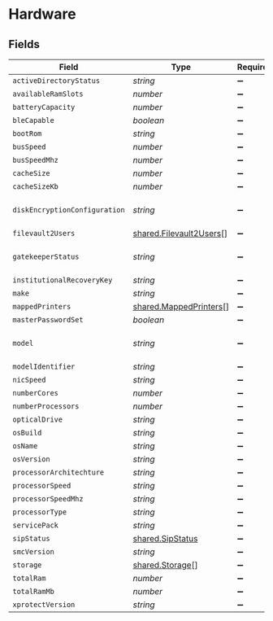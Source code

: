 # Hardware


## Fields

| Field                                                                     | Type                                                                      | Required                                                                  | Description                                                               | Example                                                                   |
| ------------------------------------------------------------------------- | ------------------------------------------------------------------------- | ------------------------------------------------------------------------- | ------------------------------------------------------------------------- | ------------------------------------------------------------------------- |
| `activeDirectoryStatus`                                                   | *string*                                                                  | :heavy_minus_sign:                                                        | N/A                                                                       | AD.company.com                                                            |
| `availableRamSlots`                                                       | *number*                                                                  | :heavy_minus_sign:                                                        | N/A                                                                       | 0                                                                         |
| `batteryCapacity`                                                         | *number*                                                                  | :heavy_minus_sign:                                                        | N/A                                                                       | 90                                                                        |
| `bleCapable`                                                              | *boolean*                                                                 | :heavy_minus_sign:                                                        | N/A                                                                       |                                                                           |
| `bootRom`                                                                 | *string*                                                                  | :heavy_minus_sign:                                                        | N/A                                                                       | MBP111.0142.B00                                                           |
| `busSpeed`                                                                | *number*                                                                  | :heavy_minus_sign:                                                        | N/A                                                                       | 0                                                                         |
| `busSpeedMhz`                                                             | *number*                                                                  | :heavy_minus_sign:                                                        | N/A                                                                       | 0                                                                         |
| `cacheSize`                                                               | *number*                                                                  | :heavy_minus_sign:                                                        | N/A                                                                       | 3072                                                                      |
| `cacheSizeKb`                                                             | *number*                                                                  | :heavy_minus_sign:                                                        | N/A                                                                       | 3072                                                                      |
| `diskEncryptionConfiguration`                                             | *string*                                                                  | :heavy_minus_sign:                                                        | N/A                                                                       | Individual and Institutional Encryption                                   |
| `filevault2Users`                                                         | [shared.Filevault2Users](../../../sdk/models/shared/filevault2users.md)[] | :heavy_minus_sign:                                                        | N/A                                                                       |                                                                           |
| `gatekeeperStatus`                                                        | *string*                                                                  | :heavy_minus_sign:                                                        | N/A                                                                       | App Store and identified developers                                       |
| `institutionalRecoveryKey`                                                | *string*                                                                  | :heavy_minus_sign:                                                        | N/A                                                                       | Not Present                                                               |
| `make`                                                                    | *string*                                                                  | :heavy_minus_sign:                                                        | N/A                                                                       | Apple                                                                     |
| `mappedPrinters`                                                          | [shared.MappedPrinters](../../../sdk/models/shared/mappedprinters.md)[]   | :heavy_minus_sign:                                                        | N/A                                                                       |                                                                           |
| `masterPasswordSet`                                                       | *boolean*                                                                 | :heavy_minus_sign:                                                        | N/A                                                                       |                                                                           |
| `model`                                                                   | *string*                                                                  | :heavy_minus_sign:                                                        | N/A                                                                       | 13-inch Retina MacBook Pro (Late 2013)                                    |
| `modelIdentifier`                                                         | *string*                                                                  | :heavy_minus_sign:                                                        | N/A                                                                       | MacBookPro11,1                                                            |
| `nicSpeed`                                                                | *string*                                                                  | :heavy_minus_sign:                                                        | N/A                                                                       | n/a                                                                       |
| `numberCores`                                                             | *number*                                                                  | :heavy_minus_sign:                                                        | N/A                                                                       | 2                                                                         |
| `numberProcessors`                                                        | *number*                                                                  | :heavy_minus_sign:                                                        | N/A                                                                       | 1                                                                         |
| `opticalDrive`                                                            | *string*                                                                  | :heavy_minus_sign:                                                        | N/A                                                                       |                                                                           |
| `osBuild`                                                                 | *string*                                                                  | :heavy_minus_sign:                                                        | N/A                                                                       | 17C88                                                                     |
| `osName`                                                                  | *string*                                                                  | :heavy_minus_sign:                                                        | N/A                                                                       | Mac OS X                                                                  |
| `osVersion`                                                               | *string*                                                                  | :heavy_minus_sign:                                                        | N/A                                                                       | 10.13.2                                                                   |
| `processorArchitechture`                                                  | *string*                                                                  | :heavy_minus_sign:                                                        | N/A                                                                       | x86_64                                                                    |
| `processorSpeed`                                                          | *string*                                                                  | :heavy_minus_sign:                                                        | N/A                                                                       | 2600                                                                      |
| `processorSpeedMhz`                                                       | *string*                                                                  | :heavy_minus_sign:                                                        | N/A                                                                       | 2600                                                                      |
| `processorType`                                                           | *string*                                                                  | :heavy_minus_sign:                                                        | N/A                                                                       | Intel Core i5                                                             |
| `servicePack`                                                             | *string*                                                                  | :heavy_minus_sign:                                                        | N/A                                                                       |                                                                           |
| `sipStatus`                                                               | [shared.SipStatus](../../../sdk/models/shared/sipstatus.md)               | :heavy_minus_sign:                                                        | N/A                                                                       |                                                                           |
| `smcVersion`                                                              | *string*                                                                  | :heavy_minus_sign:                                                        | N/A                                                                       | 2.16f68                                                                   |
| `storage`                                                                 | [shared.Storage](../../../sdk/models/shared/storage.md)[]                 | :heavy_minus_sign:                                                        | N/A                                                                       |                                                                           |
| `totalRam`                                                                | *number*                                                                  | :heavy_minus_sign:                                                        | N/A                                                                       | 16384                                                                     |
| `totalRamMb`                                                              | *number*                                                                  | :heavy_minus_sign:                                                        | N/A                                                                       | 16384                                                                     |
| `xprotectVersion`                                                         | *string*                                                                  | :heavy_minus_sign:                                                        | N/A                                                                       | 2098                                                                      |